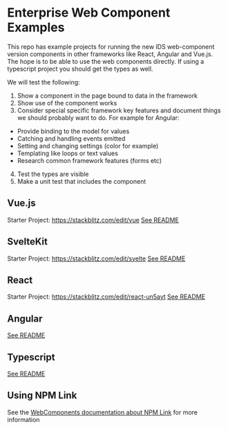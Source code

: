 # Enterprise Web Component Examples

This repo has example projects for running the new IDS web-component version components in other frameworks like React, Angular and Vue.js. The hope is to be able to use the web components directly. If using a typescript project you should get the types as well.

We will test the following:

1. Show a component in the page bound to data in the framework
2. Show use of the component works
3. Consider special specific framework key features and document things we should probably want to do. For example for Angular:
  * Provide binding to the model for values
  * Catching and handling events emitted 
  * Setting and changing settings (color for example) 
  * Templating like loops or text values
  * Research common framework features (forms etc)
4. Test the types are visible
5. Make a unit test that includes the component

## Vue.js 
Starter Project: https://stackblitz.com/edit/vue
[See README](https://github.com/infor-design/enterprise-wc-examples/blob/main/vue-ids-wc/README.md)

## SvelteKit
Starter Project: https://stackblitz.com/edit/svelte
[See README](https://github.com/infor-design/enterprise-wc-examples/blob/main/sveltekit-ids-wc/README.md)

## React
Starter Project: https://stackblitz.com/edit/react-un5ayt
[See README](https://github.com/infor-design/enterprise-wc-examples/blob/main/react-ids-wc/README.MD)

## Angular
[See README](https://github.com/infor-design/enterprise-wc-examples/blob/main/angular-ids-wc/README.MD)

## Typescript
[See README](https://github.com/infor-design/enterprise-wc-examples/blob/main/typescript-ids-wc/README.md)

## Using NPM Link

See the [WebComponents documentation about NPM Link](https://github.com/infor-design/enterprise-wc/blob/main/doc/PUBLISH.md#publishing-a-test-package-your-local-npm-repo) for more information
